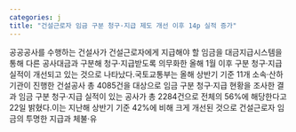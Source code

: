 ```yaml
---
categories: j
title: "건설근로자 임금 구분 청구·지급 제도 개선 이후 14p 실적 증가"
---
```

공공공사를 수행하는 건설사가 건설근로자에게 지급해야 할 임금을 대금지급시스템을 통해 다른 공사대금과 구분해 청구·지급받도록 의무화한 올해 1월 이후 구분 청구·지급 실적이 개선되고 있는 것으로 나타났다.국토교통부는 올해 상반기 기준 11개 소속·산하기관이 진행한 건설공사 총 4085건을 대상으로 임금 구분 청구·지급 현황을 조사한 결과 임금 구분 청구·지급 실적이 있는 공사가 총 2284건으로 전체의 56%에 해당한다고 22일 밝혔다.이는 지난해 상반기 기준 42%에 비해 크게 개선된 것으로 건설근로자 임금의 투명한 지급과 체불·유